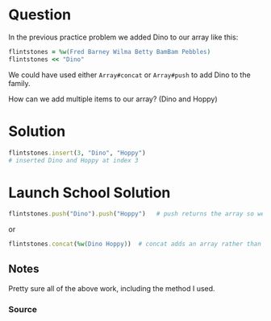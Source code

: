 # Question
In the previous practice problem we added Dino to our array like this:

```ruby
flintstones = %w(Fred Barney Wilma Betty BamBam Pebbles)
flintstones << "Dino"
```

We could have used either `Array#concat` or `Array#push` to add Dino to the family.

How can we add multiple items to our array? (Dino and Hoppy)



# Solution
```rb
flintstones.insert(3, "Dino", "Hoppy")
# inserted Dino and Hoppy at index 3
```

# Launch School Solution
```ruby
flintstones.push("Dino").push("Hoppy")   # push returns the array so we can chain
```

or

```ruby
flintstones.concat(%w(Dino Hoppy))  # concat adds an array rather than one item
```





## Notes
Pretty sure all of the above work, including the method I used.

### Source